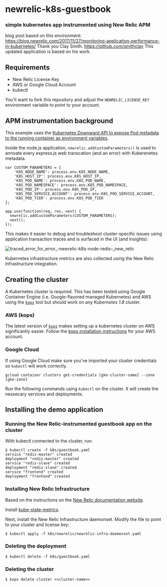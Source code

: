 # newrelic-k8s-guestbook
### simple kubernetes app instrumented using New Relic APM

blog post based on this environment: https://blog.newrelic.com/2017/11/27/monitoring-application-performance-in-kubernetes/
Thank you Clay Smith. https://github.com/smithclay This updated application is based on his work. 

## Requirements

* New Relic License Key
* AWS or Google Cloud Account
* kubectl

You'll want to fork this repository and adjust the `NEWRELIC_LICENSE_KEY` environment variable to point to your account.

## APM instrumentation background

This example uses the [Kubernetes Downward API to expose Pod metadata to the running container as environment variables](https://kubernetes.io/docs/tasks/inject-data-application/environment-variable-expose-pod-information/).

Inside the node.js application, `newrelic.addCustomParameters()` is used to annoate every express.js web transcation (and an error) with Kuberenetes metadata. 

```
var CUSTOM_PARAMETERS = {
    'K8S_NODE_NAME': process.env.K8S_NODE_NAME,
    'K8S_HOST_IP': process.env.K8S_HOST_IP,
    'K8S_POD_NAME': process.env.K8S_POD_NAME,
    'K8S_POD_NAMESPACE': process.env.K8S_POD_NAMESPACE,
    'K8S_POD_IP': process.env.K8S_POD_IP,
    'K8S_POD_SERVICE_ACCOUNT': process.env.K8S_POD_SERVICE_ACCOUNT,
    'K8S_POD_TIER': process.env.K8S_POD_TIER
};

app.use(function(req, res, next) {
  newrelic.addCustomParameters(CUSTOM_PARAMETERS);
  next();
});
```

This makes it easier to debug and troubleshoot cluster-specific issues using application transaction traces and is surfaced in the UI (and Insights):

![traced_error_for_error_-_newrelic-k8s-node-redis_-_new_relic](https://user-images.githubusercontent.com/27153/31741413-ffda451c-b408-11e7-837f-0613e25898d9.png)

Kubernetes infrastructure metrics are also collected using the New Relic Infrastructure integration.

## Creating the cluster

A Kubernetes cluster is required. This has been tested using Google Container Engine (i.e. Google-flavored managed Kubernetes) and AWS using the [`kops`](https://github.com/kubernetes/kops/blob/master/docs/aws.md) tool but should work on any *Kubernetes 1.8* cluster.

### AWS (kops)

The latest version of [`kops`](https://github.com/kubernetes/kops/blob/master/docs/aws.md) makes setting up a kubernetes cluster on AWS significantly easier. Follow the [kops installation instructions](https://github.com/kubernetes/kops/blob/master/docs/aws.md) for your AWS account.

### Google Cloud

If using Google Cloud make sure you've imported your cluster credentials so `kubectl` will work correctly.

```
gcloud container clusters get-credentials [gke-cluster-name] --zone [gke-zone]
```

Run the following commands using `kubectl` on the cluster.
 It will create the nessecary services and deployments.

## Installing the demo application

### Running the New Relic-instrumented guestbook app on the cluster

With kubectl connected to the cluster, run:

```
$ kubectl create -f k8s/guestbook.yaml
service "redis-master" created
deployment "redis-master" created
service "redis-slave" created
deployment "redis-slave" created
service "frontend" created
deployment "frontend" created
```

### Installing New Relic Infrastructure

Based on the instructions on the [New Relic documentation website](https://docs.newrelic.com/docs/kubernetes-monitoring-integration).

Install [kube-state-metrics](https://github.com/kubernetes/kube-state-metrics).

Next, install the New Relic Infrastructure daemonset. Modify the file to point to your cluster and license key:

```
$ kubectl apply -f k8s/newrelic/newrelic-infra-daemonset.yaml
```

### Deleting the deployment

```
$ kubectl delete -f k8s/guestbook.yaml
```
### Deleting the cluster

```
$ kops delete cluster <<cluster-name>>
```
